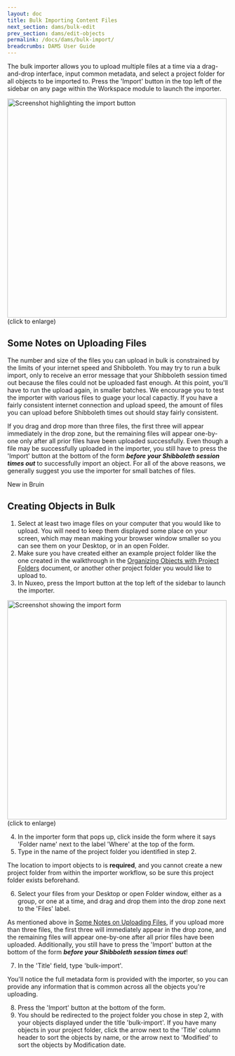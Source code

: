 ```yaml
---
layout: doc
title: Bulk Importing Content Files
next_section: dams/bulk-edit
prev_section: dams/edit-objects
permalink: /docs/dams/bulk-import/
breadcrumbs: DAMS User Guide
---
```


The bulk importer allows you to upload multiple files at a time via a drag-and-drop interface, input common metadata, and select a project folder for all objects to be imported to. Press the 'Import' button in the top left of the sidebar on any page within the Workspace module to launch the importer. 

<a class="img-popup" href="{{ site.url }}{{ site.baseurl }}/images/import-button.png">
  <img src="{{ site.url }}{{ site.baseurl }}/images/import-button.png" alt="Screenshot highlighting the import button" style="width: 500px">
</a>
<br>(click to enlarge)

## Some Notes on Uploading Files

The number and size of the files you can upload in bulk is constrained by the limits of your internet speed and Shibboleth. You may try to run a bulk import, only to receive an error message that your Shibboleth session timed out because the files could not be uploaded fast enough. At this point, you'll have to run the upload again, in smaller batches. We encourage you to test the importer with various files to guage your local capactiy. If you have a fairly consistent internet connection and upload speed, the amount of files you can upload before Shibboleth times out should stay fairly consistent. 

If you drag and drop more than three files, the first three will appear immediately in the drop zone, but the remaining files will appear one-by-one only after all prior files have been uploaded successfully. Even though a file may be successfully uploaded in the importer, you still have to press the 'Import' button at the bottom of the form <b><i>before your Shibboleth session times out</i></b> to successfully import an object. For all of the above reasons, we generally suggest you use the importer for small batches of files.

<div class="walkthrough new">New in Bruin</div>

## Creating Objects in Bulk

1. Select at least two image files on your computer that you would like to upload. You will need to keep them displayed some place on your screen, which may mean making your browser window smaller so you can see them on your Desktop, or in an open Folder. 
2. Make sure you have created either an example project folder like the one created in the walkthrough in the <a href="{{ site.url }}{{ site.baseurl}}/docs/dams/organization">Organizing Objects with Project Folders</a> document, or another other project folder you would like to upload to. 
3. In Nuxeo, press the Import button at the top left of the sidebar to launch the importer. 

<a class="img-popup" href="{{ site.url }}{{ site.baseurl }}/images/import-form.png">
  <img src="{{ site.url }}{{ site.baseurl }}/images/import-form.png" alt="Screenshot showing the import form" style="width: 500px">
</a>
<br>(click to enlarge)

<ol start="4">
  <li>In the importer form that pops up, click inside the form where it says 'Folder name' next to the label 'Where' at the top of the form. </li>
  <li>Type in the name of the project folder you identified in step 2. </li>
</ol>

<div class="note"><p>The location to import objects to is <b>required</b>, and you cannot create a new project folder from within the importer workflow, so be sure this project folder exists beforehand.</p></div>

<ol start="6">
<li>Select your files from your Desktop or open Folder window, either as a group, or one at a time, and drag and drop them into the drop zone next to the 'Files' label. </li>
</ol>

<div class="note"><p>As mentioned above in <a href="{{ site.url }}{{ site.baseurl }}/docs/dams/bulk-import/#some-notes-on-uploading-files">Some Notes on Uploading Files</a>, if you upload more than three files, the first three will immediately appear in the drop zone, and the remaining files will appear one-by-one after all prior files have been uploaded. Additionally, you still have to press the 'Import' button at the bottom of the form <b><i>before your Shibboleth session times out</i></b>!</p></div>

<ol start="7"> <li>In the 'Title' field, type 'bulk-import'.</li></ol>

<div class="note"><p>You'll notice the full metadata form is provided with the importer, so you can provide any information that is common across all the objects you're uploading.</p></div>

<ol start="8">
<li>Press the 'Import' button at the bottom of the form. </li>
<li>You should be redirected to the project folder you chose in step 2, with your objects displayed under the title 'bulk-import'. If you have many objects in your project folder, click the arrow next to the 'Title' column header to sort the objects by name, or the arrow next to 'Modified' to sort the objects by Modification date.</li>
</ol>
